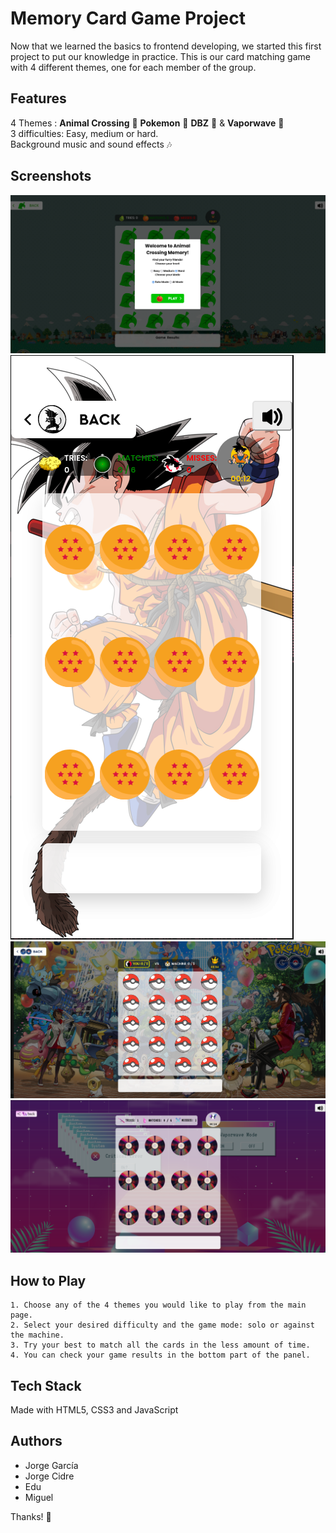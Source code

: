 
# Memory Card Game Project

Now that we learned the basics to frontend developing, we started this first project to put our knowledge in practice. 
This is our card matching game with 4 different themes, one for each member of the group.

## Features
4 Themes : **Animal Crossing** 🐼 
**Pokemon** 🔴
**DBZ** 🐉 & 
**Vaporwave** 🌸  
3 difficulties: Easy, medium or hard.  
Background music and sound effects 🎶

## Screenshots

![App Screenshot](/img/screenshots/ac.png)
![App Screenshot](/img/screenshots/dbz.png)
![App Screenshot](/img/screenshots/pokemon.png)
![App Screenshot](/img/screenshots/vapor.png)


## How to Play
    1. Choose any of the 4 themes you would like to play from the main page.
    2. Select your desired difficulty and the game mode: solo or against the machine.
    3. Try your best to match all the cards in the less amount of time.
    4. You can check your game results in the bottom part of the panel.
## Tech Stack

Made with HTML5, CSS3 and JavaScript


## Authors

- Jorge García  
- Jorge Cidre  
- Edu  
- Miguel

Thanks! 🫶
